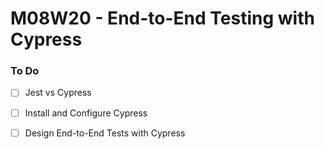 # M08W20 - End-to-End Testing with Cypress

### To Do
- [ ] Jest vs Cypress
- [ ] Install and Configure Cypress
- [ ] Design End-to-End Tests with Cypress

























